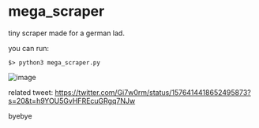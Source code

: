 # mega_scraper
tiny scraper made for a german lad.

you can run:
```
$> python3 mega_scraper.py
```
![image](https://user-images.githubusercontent.com/59022605/193458165-f1c3eebb-9f83-442b-b8e0-13b1492a56fa.png)


related tweet: https://twitter.com/Gi7w0rm/status/1576414418652495873?s=20&t=h9YOU5GvHFREcuGRgq7NJw

byebye
